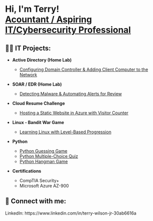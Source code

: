 <h1>Hi, I'm Terry! <br/><a href="https://github.com/TWIL-bit">Acountant / Aspiring IT/Cybersecurity Professional</a>

<h2>👨‍💻 IT Projects:</h2>

- <b>Active Directory (Home Lab)</b>
  - [Configuring Domain Controller & Adding Client Computer to the Network](https://github.com/TWIL-bit/Active-Directory-Project)
- <b>SOAR / EDR (Home Lab)</b>
  - [Detecting Malware & Automating Alerts for Review](https://github.com/joshmadakor1/4chan-Image-Analysis-Middleware-C964)
- <b>Cloud Resume Challenge</b>
  - [Hosting a Static Website in Azure with Visitor Counter](https://github.com/joshmadakor1/Sentinel-Lab)
- <b>Linux - Bandit War Game</b>
  - [Learning Linux with Level-Based Progression](https://github.com/joshmadakor1/EncrypterPOC)
- <b>Python</b>
  - [Python Guessing Game](https://github.com/joshmadakor1/Package-Delivery-Pathfinding-Algorithm)
  - [Python Multiple-Choice Quiz](https://github.com/joshmadakor1/Package-Delivery-Pathfinding-Algorithm)
  - [Python Hangman Game](https://github.com/joshmadakor1/Package-Delivery-Pathfinding-Algorithm)
 
- <b>Certifications</b>
  - CompTIA Security+
  - Microsoft Azure AZ-900





<h2> 🤳 Connect with me:</h2>
LinkedIn: https://www.linkedin.com/in/terry-wilson-jr-30ab6616a



